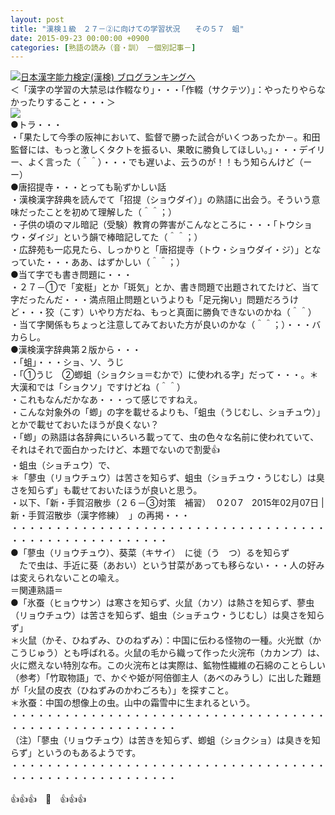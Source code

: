 ```yaml
---
layout: post
title: "漢検１級　２７－②に向けての学習状況　　その５７　蛆"
date: 2015-09-23 00:00:00 +0900
categories: [熟語の読み（音・訓）　－個別記事－]
---
```


[![](/syuusyuu9701/assets/images/漢検１級-２７－②に向けての学習状況-その５７-蛆-br_c_3028_1.gif)](http://blog.with2.net/link.php?1659096:3028 "日本漢字能力検定(漢検) ブログランキングへ")[日本漢字能力検定(漢検) ブログランキングへ](http://blog.with2.net/link.php?1659096:3028)  
＜「漢字の学習の大禁忌は作輟なり」・・・「作輟（サクテツ）」：やったりやらなかったりすること・・・＞  
![](/syuusyuu9701/assets/images/漢検１級-２７－②に向けての学習状況-その５７-蛆-0778ed7339dcc2898de4947afe439889.jpg)  
●トラ・・・  
・「果たして今季の阪神において、監督で勝った試合がいくつあったか－。和田監督には、もっと激しくタクトを振るい、果敢に勝負してほしい。」・・・デイリー、よく言った（＾＾）・・・でも遅いよ、云うのが！！もう知らんけど（ーー）  
●唐招提寺・・・とっても恥ずかしい話  
・漢検漢字辞典を読んでて「招提（ショウダイ）」の熟語に出会う。そういう意味だったことを初めて理解した（＾＾；）  
・子供の頃のマル暗記（受験）教育の弊害がこんなところに・・・「トウショウ・ダイジ」という韻で棒暗記してた（＾＾；）  
・広辞苑も一応見たら、しっかりと「唐招提寺（トウ・ショウダイ・ジ）」となっていた・・・ああ、はずかしい（＾＾；）  
●当て字でも書き問題に・・・  
・２７－①で「変梃」とか「斑気」とか、書き問題で出題されてたけど、当て字だったんだ・・・満点阻止問題というよりも「足元掬い」問題だろうけど・・・狡（こす）いやり方だね、もっと真面に勝負できないのかね（＾＾）  
・当て字関係もちょっと注意してみておいた方が良いのかな（＾＾；）・・・バカらし。  
●漢検漢字辞典第２版から・・・  
・「蛆」・・・ショ、ソ、うじ  
・「①うじ　②蝍蛆（ショクショ＝むかで）に使われる字」だって・・・。＊大漢和では「ショクソ」ですけどね（＾＾）  
・これもなんだかなあ・・・って感じですねえ。  
・こんな対象外の「蝍」の字を載せるよりも、「蛆虫（うじむし、ショチュウ）」とかで載せておいたほうが良くない？  
・「蝍」の熟語は各辞典にいろいろ載ってて、虫の色々な名前に使われていて、それはそれで面白かったけど、本題でないので割愛👍  
・蛆虫（ショチュウ）で、  
＊「蓼虫（リョウチュウ）は苦さを知らず、蛆虫（ショチュウ・うじむし）は臭さを知らず」も載せておいたほうが良いと思う。  
・以下、「新・手賀沼散歩（２６－③対策　補習）　０2０7　2015年02月07日 | 新・手賀沼散歩（漢字修練）　」の再掲・・・  
・・・・・・・・・・・・・・・・・・・・・・・・・・・・・・・・・・・・・・・・・・・・・・・・・・・・・・  
●「蓼虫（リョウチュウ）、葵菜（キサイ）　に徙（う　つ）るを知らず  
　たで虫は、手近に葵（あおい）という甘菜があっても移らない・・・人の好みは変えられないことの喩え。  
＝関連熟語＝  
●「氷蚕（ヒョウサン）は寒さを知らず、火鼠（カソ）は熱さを知らず、蓼虫（リョウチュウ）は苦さを知らず、蛆虫（ショチュウ・うじむし）は臭さを知らず」  
＊火鼠（かそ、ひねずみ、ひのねずみ）：中国に伝わる怪物の一種。火光獣（かこうじゅう）とも呼ばれる。火鼠の毛から織って作った火浣布（カカンプ）は、火に燃えない特別な布。この火浣布とは実際は、鉱物性繊維の石綿のことらしい  
（参考）「竹取物語」で、かぐや姫が阿倍御主人（あべのみうし）に出した難題が「火鼠の皮衣（ひねずみのかわごろも）」を探すこと。  
＊氷蚕：中国の想像上の虫。山中の霜雪中に生まれるという。  
・・・・・・・・・・・・・・・・・・・・・・・・・・・・・・・・・・・・・・・・・・・・・・・・・・・・・・・  
（注）「蓼虫（リョウチュウ）は苦きを知らず、蝍蛆（ショクショ）は臭きを知らず」というのもあるようです。  
・・・・・・・・・・・・・・・・・・・・・・・・・・・・・・・・・・・・・・・・・・・・・・・・・・・・・・・  
  
👍👍👍　🐑　👍👍👍  
  
  